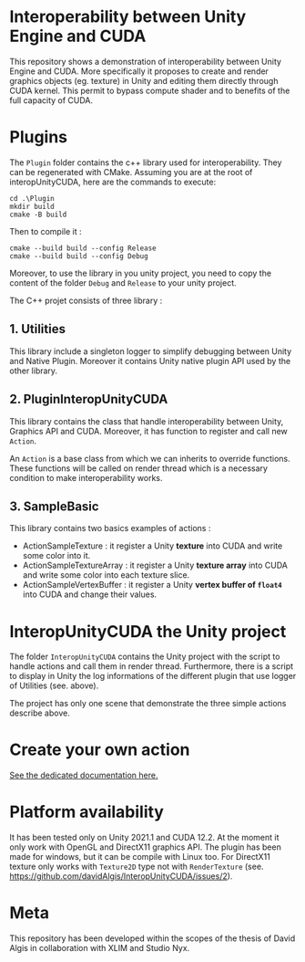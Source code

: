 # Interoperability between Unity Engine and CUDA

This repository shows a demonstration of interoperability between Unity Engine and CUDA. More specifically it proposes to create and render graphics objects (eg. texture) in Unity and editing them directly through CUDA kernel. This permit to bypass compute shader and to benefits of the full capacity of CUDA.


# Plugins

The `Plugin` folder contains the c++ library used for interoperability. They can be regenerated with CMake. Assuming you are at the root of interopUnityCUDA, here are the commands to execute:

```
cd .\Plugin 
mkdir build
cmake -B build
```

Then to compile it :

```
cmake --build build --config Release
cmake --build build --config Debug
```

Moreover, to use the library in you unity project, you need to copy the content of the folder `Debug` and `Release` to your unity project. 

The C++ projet consists of three library : 

## 1. Utilities

This library include a singleton logger to simplify debugging between Unity and Native Plugin. Moreover it contains Unity native plugin API used by the other library.

## 2. PluginInteropUnityCUDA

This library contains the class that handle interoperability between Unity, Graphics API and CUDA. Moreover, it has function to register and call new `Action`. 

An `Action` is a base class from which we can inherits to override functions. These functions will be called on render thread which is a necessary condition to make interoperability works.

## 3. SampleBasic

This library contains two basics examples of actions :
- ActionSampleTexture : it register a Unity __texture__ into CUDA and write some color into it.
- ActionSampleTextureArray : it register a Unity __texture array__ into CUDA and write some color into each texture slice.
- ActionSampleVertexBuffer : it register a Unity __vertex buffer of `float4`__ into CUDA and change their values. 

# InteropUnityCUDA the Unity project

The folder `InteropUnityCUDA` contains the Unity project with the script to handle actions and call them in render thread. Furthermore, there is a script to display in Unity the log informations of the different plugin that use logger of Utilities (see. above).

The project has only one scene that demonstrate the three simple actions describe above. 

# Create your own action

[See the dedicated documentation here.](Plugin/Documentation/CreateAction.md)


# Platform availability

It has been tested only on Unity 2021.1 and CUDA 12.2. At the moment it only work with OpenGL and DirectX11 graphics API. The plugin has been made for windows, but it can be compile with Linux too. 
For DirectX11 texture only works with `Texture2D` type not with `RenderTexture` (see. https://github.com/davidAlgis/InteropUnityCUDA/issues/2).

# Meta

This repository has been developed within the scopes of the thesis of David Algis in collaboration with XLIM and Studio Nyx.
